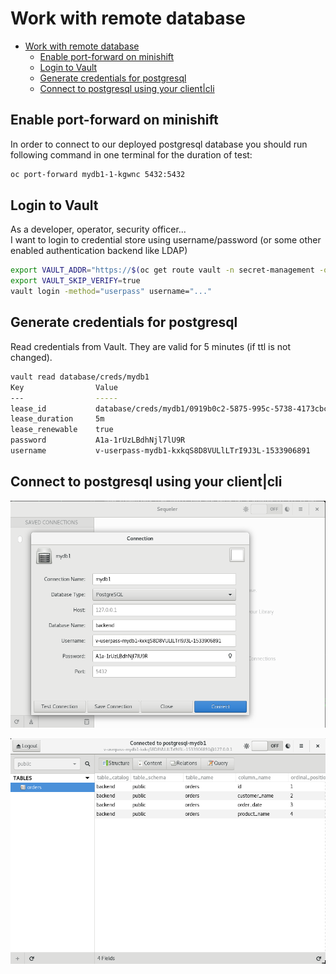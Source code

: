 # Work with remote database


<!-- @import "[TOC]" {cmd="toc" depthFrom=1 depthTo=6 orderedList=false} -->

<!-- code_chunk_output -->

* [Work with remote database](#work-with-remote-database)
	* [Enable port-forward on minishift](#enable-port-forward-on-minishift)
	* [Login to Vault](#login-to-vault)
	* [Generate credentials for postgresql](#generate-credentials-for-postgresql)
	* [Connect to postgresql using your client|cli](#connect-to-postgresql-using-your-clientcli)

<!-- /code_chunk_output -->


## Enable port-forward on minishift
In order to connect to our deployed postgresql database you should run following command in one terminal for the duration of test:
```bash
oc port-forward mydb1-1-kgwnc 5432:5432
```

## Login to Vault
As a developer, operator, security officer...  
I want to login to credential store using username/password (or some other enabled authentication backend like LDAP)
```bash
export VAULT_ADDR="https://$(oc get route vault -n secret-management -o jsonpath={.spec.host} --as=admin)"
export VAULT_SKIP_VERIFY=true
vault login -method="userpass" username="..."
```

## Generate credentials for postgresql
Read credentials from Vault. They are valid for 5 minutes (if ttl is not changed).  
```bash
vault read database/creds/mydb1
Key                Value
---                -----
lease_id           database/creds/mydb1/0919b0c2-5875-995c-5738-4173cbcca933
lease_duration     5m
lease_renewable    true
password           A1a-1rUzLBdhNjl7lU9R
username           v-userpass-mydb1-kxkqS8D8VULlLTrI9J3L-1533906891
```

## Connect to postgresql using your client|cli
![sequeler-new-connection](/assets/sequeler-new-connection.png)
<!-- pagebreak -->

![sequeler-orders-table](/assets/sequeler-orders-table.png)

